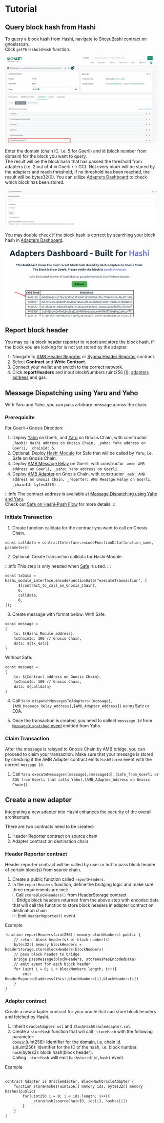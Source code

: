 # Tutorial

## Query block hash from Hashi

To query a block hash from Hashi, navigate to [ShoyuBashi](https://gnosisscan.io/address/0x31a8e89d6f98454d38c03eca3dc543f6581d607c#readContract) contract on gnosisscan.  
Click `getThresholdHash` function.

![](../../../static/img/bridges/hashi/getThresholdHash.png)

Enter the domain (chain ID, i.e. 5 for Goerli) and id (block number from domain) for the block you want to query.  
The result will be the block hash that has passed the threshold from adapters (i.e. 2 out of 4 in Goerli <-> GC). Not every block will be stored by the adapters and reach threshold, if no threshold has been reached, the result will be bytes32(0). You can utilize [Adapters Dashboard](https://hashiadapters-dashboard-tvw47.ondigitalocean.app/) to check which block has been stored.

![](../../../static/img/bridges/hashi/callgetThresholdHash.png)

You may double check if the block hash is correct by searching your block hash in [Adapters Dashboard](https://hashiadapters-dashboard-tvw47.ondigitalocean.app/).

![](../../../static/img/bridges/hashi/AdaptersDashboardData.png)

## Report block header

You may call a block header reporter to report and store the block hash, if the block you are looking for is not yet stored by the adapter.

1. Navigate to [AMB Header Reporter](https://goerli.etherscan.io/address/0xedc0b1d3de4496e0d917af42f29cb71eb2982319) or [Sygma Header Reporter](https://docs.gnosischain.com/bridges/hashi/) contract.
2. Select **Contract** and **Write Contract**.
3. Connect your wallet and switch to the correct network.
4. Click **reportHeaders** and input blockNumbers (uint256 []), [adapters address](https://docs.gnosischain.com/bridges/hashi/#current-deployments) and gas.

## Message Dispatching using Yaru and Yaho

With Yaru and Yaho, you can pass arbitrary message across the chain.

### Prerequisite

For Goerli->Gnosis Direction:

1. Deploy [Yaho](https://github.com/gnosis/hashi/blob/main/packages/evm/contracts/Yaho.sol) on Goerli, and [Yaru](https://github.com/gnosis/hashi/blob/main/packages/evm/contracts/Yaru.sol) on Gnosis Chain, with constructor `_hashi: Hashi address on Gnosis Chain, _yaho: Yaho address on Goerli, _chainId: 5`.
2. Optional: Deploy [Hashi Module](https://github.com/gnosis/hashi/blob/main/packages/evm/contracts/zodiac/HashiModule.sol) for Safe that will be called by Yaru, i.e. Safe on Gnosis Chain.
3. Deploy [AMB Message Relay](https://github.com/gnosis/hashi/blob/main/packages/evm/contracts/adapters/AMB/AMBMessageRelayer.sol) on Goerli, with constructor `_amb: AMB address on Goerli, _yaho: Yaho address on Goerli`.
4. Deploy [AMB Adapter](https://github.com/gnosis/hashi/blob/main/packages/evm/contracts/adapters/AMB/AMBAdapter.sol) on Gnosis Chain, with constructor `_amb: AMB address on Gnosis Chain, _reporter: AMB Message Relay on Goerli, _chainId: bytes32(5) `.

:::info
The contract address is available at [Message Dispatching using Yaho and Yaru](Application.md#message-dispatching-using-yaho-and-yaru).  
Check out [Safe on Hashi-Push Flow](Application.md#push-flow) for more details.
:::

### Initiate Transaction

1. Create function calldata for the contract you want to call on Gnosis Chain.

```
const calldata = contractInterface.encodeFunctionData(function_name, parameters)
```

2. Optional: Create transaction calldata for Hashi Module.

:::info
This step is only needed when [Safe](https://safe.global/) is used.
:::

```
const txData = hashi_module_interface.encodeFunctionData("executeTransaction", [
      ${contract_to_call_on_Gnosis_Chain},
      0,
      calldata,
      0,
]);
```

3. Create message with format below:
   With Safe:

```
const message =
{
    to: ${Hashi Module address},
    toChainId: 100 // Gnosis Chain,
    data: ${tx_data}
}
```

Without Safe:

```
const message =
{
    to: ${Contract address on Gnosis Chain},
    toChainId: 100 // Gnosis Chain,
    data: ${calldata}
}
```

4. Call `Yaho.dispatchMessagesToAdapters([message],[AMB_Message_Relay_Address],[AMB_Adapter_Address])` using Safe or EOA.

5. Once the transaction is created, you need to collect `messsage Id` from [`MessageDispatched` event](https://github.com/gnosis/hashi/blob/main/packages/evm/contracts/Yaho.sol#L27) emitted from Yaho.

### Claim Transaction

After the message is relayed to Gnosis Chain by AMB bridge, you can proceed to claim your transaction.
Make sure that your message is stored by checking if the AMB Adapter contract emits `HashStored` event with the correct `message Id`.

1. Call `Yaru.executeMessages([message],[messageId],[Safe_from_Goerli or EOA from Goerli that calls Yaho],[AMB_Adapter_Address on Gnosis Chain])`

## Create a new adapter

Integrating a new adapter into Hashi enhances the security of the overall architecture.

There are two contracts need to be created:

1. Header Reporter contract on source chain
2. Adapter contract on destination chain

### Header Reporter contract

Header reporter contract will be called by user or bot to pass block header of certain block(s) from source chain.

1. Create a public function called `reportHeaders`.
2. In the `reportHeaders` function, define the bridging logic and make sure three requirements are met:  
   i. Call `storeBlockHeaders()` from HeaderStorage contract  
   ii. Bridge block headers returned from the above step with encoded data that will call the function to store block headers in adapter contract on destination chain  
   iii. Emit `HeaderReported()` event.

Example

```
function reportHeaders(uint256[] memory blockNumbers) public {
    // return block header(s) of block number(s)
    bytes32[] memory blockHeaders = headerStorage.storeBlockHeaders(blockNumbers)
    // pass block header to bridge
    Bridge.passMessage(blockHeaders, storeHashesEncodedData)
    // emit event for each block header
    for (uint i = 0; i < blockNumbers.length; i++){
        emit HeaderReported(address(this),blockNumbers[i],blockHeaders[i])
    }
}
```

### Adapter contract

Create a new adapter contract for your oracle that can store block headers and fetched by Hashi.

1. Inherit `OracleAdapter.sol` and `BlockHashOracleAdapter.sol`.
2. Create a `storeHash` function that will call `_storeHash` with the following parameter:  
   `domain`(uint256): Identifier for the domain, i.e. chain id.  
   `id`(uint256): Identifier for the ID of the hash, i.e. block number.  
   `hash`(bytes3): block hash(block header).  
   Calling `_storeHash` willl emit `Hashstored(id,hash)` event.

Example

```

contract Adapter is OracleAdapter, BlockHashOracleAdapter {
    function storeHashes(uint256[] memory ids, bytes32[] memory hashes)public{
        for(uint256 i = 0; i < ids.length; i++){
            _storeHash(sourceChainID, ids[i], hashes[i])
        }
    }
}

```
